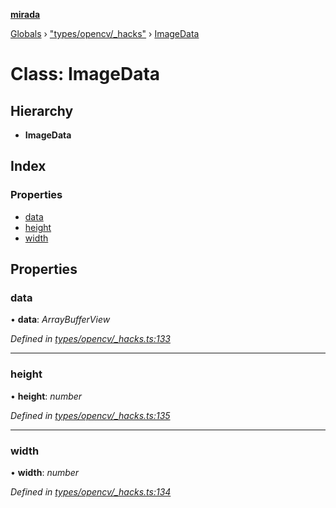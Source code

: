 **[mirada](../README.md)**

[Globals](../README.md) › ["types/opencv/_hacks"](../modules/_types_opencv__hacks_.md) › [ImageData](_types_opencv__hacks_.imagedata.md)

# Class: ImageData

## Hierarchy

* **ImageData**

## Index

### Properties

* [data](_types_opencv__hacks_.imagedata.md#data)
* [height](_types_opencv__hacks_.imagedata.md#height)
* [width](_types_opencv__hacks_.imagedata.md#width)

## Properties

###  data

• **data**: *ArrayBufferView*

*Defined in [types/opencv/_hacks.ts:133](https://github.com/cancerberoSgx/mirada/blob/1c5d3d0/mirada/src/types/opencv/_hacks.ts#L133)*

___

###  height

• **height**: *number*

*Defined in [types/opencv/_hacks.ts:135](https://github.com/cancerberoSgx/mirada/blob/1c5d3d0/mirada/src/types/opencv/_hacks.ts#L135)*

___

###  width

• **width**: *number*

*Defined in [types/opencv/_hacks.ts:134](https://github.com/cancerberoSgx/mirada/blob/1c5d3d0/mirada/src/types/opencv/_hacks.ts#L134)*